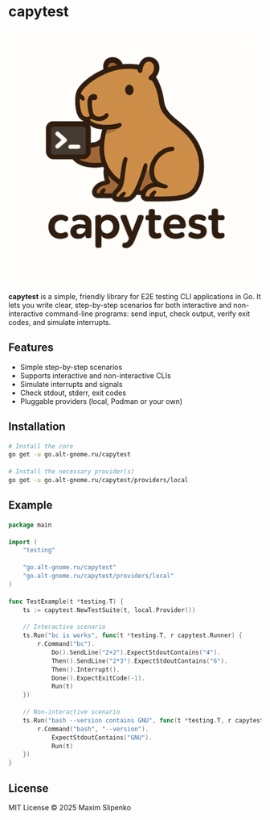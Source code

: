 # capytest

![capytest logo: a cute cartoon capybara sitting upright holding a terminal icon with '>_' and the text 'capytest' below in a modern rounded font](./image.png)

**capytest** is a simple, friendly library for E2E testing CLI applications in Go.
It lets you write clear, step-by-step scenarios for both interactive and non-interactive command-line programs: send input, check output, verify exit codes, and simulate interrupts.

## Features

- Simple step-by-step scenarios
- Supports interactive and non-interactive CLIs
- Simulate interrupts and signals
- Check stdout, stderr, exit codes
- Pluggable providers (local, Podman or your own)

## Installation

```bash
# Install the core
go get -u go.alt-gnome.ru/capytest

# Install the necessary provider(s)
go get -u go.alt-gnome.ru/capytest/providers/local
```

## Example

```go
package main

import (
	"testing"

	"go.alt-gnome.ru/capytest"
	"go.alt-gnome.ru/capytest/providers/local"
)

func TestExample(t *testing.T) {
	ts := capytest.NewTestSuite(t, local.Provider())

	// Interactive scenario
	ts.Run("bc is works", func(t *testing.T, r capytest.Runner) {
		r.Command("bc").
			Do().SendLine("2+2").ExpectStdoutContains("4").
            Then().SendLine("2*3").ExpectStdoutContains("6").
			Then().Interrupt().
			Done().ExpectExitCode(-1).
			Run(t)
	})

	// Non-interactive scenario
	ts.Run("bash --version contains GNU", func(t *testing.T, r capytest.Runner) {
		r.Command("bash", "--version").
			ExpectStdoutContains("GNU").
			Run(t)
	})
}
```

## License

MIT License © 2025 Maxim Slipenko
